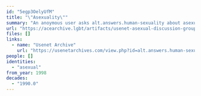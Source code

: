 ```yaml
---
id: "5egp3OelyUfM"
title: "\"Asexuality\""
summary: "An anoymous user asks alt.answers.human-sexuality about asexual discussion groups"
url: "https://acearchive.lgbt/artifacts/usenet-asexual-discussion-groups-ask"
files: []
links:
  - name: "Usenet Archive"
    url: "https://usenetarchives.com/view.php?id=alt.answers.human-sexuality&mid=PDZhNzhoZCQzYjAkMUBuZXdzZC0xNDQuaWFwLmJyeWFudC53ZWJ0di5uZXQ%2B"
people: []
identities:
  - "asexual"
from_year: 1998
decades:
  - "1990.0"
---
```

